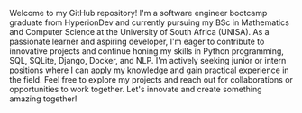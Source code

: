Welcome to my GitHub repository! I'm a software engineer bootcamp graduate from HyperionDev and currently
pursuing my BSc in Mathematics and Computer Science at the University of South Africa (UNISA). 
As a passionate learner and aspiring developer, I'm eager to contribute to innovative projects and continue
honing my skills in Python programming, SQL, SQLite, Django, Docker, and NLP. I'm actively seeking junior or
intern positions where I can apply my knowledge and gain practical experience in the field. Feel free to explore
my projects and reach out for collaborations or opportunities to work together. Let's innovate and create
something amazing together!

<!---
SizweT/SizweT is a ✨ special ✨ repository because its `README.md` (this file) appears on your GitHub profile.
You can click the Preview link to take a look at your changes.
--->
